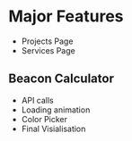 # Major Features

- Projects Page
- Services Page

## Beacon Calculator

- API calls
- Loading animation
- Color Picker
- Final Visialisation
